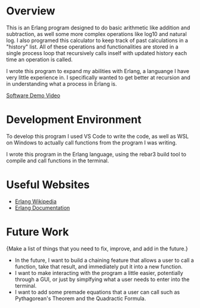 # Overview

This is an Erlang program designed to do basic arithmetic like addition and subtraction, as well some more complex operations like log10 and natural log. I also programed this calculator to keep track of past calculations in a "history" list. All of these operations and functionalities are stored in a single process loop that recursively calls inself with updated history each time an operation is called.

I wrote this program to expand my abilities with Erlang, a languange I have very little experience in. I specifically wanted to get better at recursion and in understanding what a process in Erlang is.

[Software Demo Video](https://www.youtube.com/watch?v=aB5AbQlCHsI&ab_channel=KennethHalling)

# Development Environment

To develop this program I used VS Code to write the code, as well as WSL on Windows to actually call functions from the program I was writing.

I wrote this program in the Erlang language, using the rebar3 build tool to compile and call functions in the terminal.

# Useful Websites

- [Erlang Wikipedia](https://en.wikipedia.org/wiki/Erlang_(programming_language))
- [Erlang Documentation](https://www.erlang.org/faq/introduction.html)

# Future Work

{Make a list of things that you need to fix, improve, and add in the future.}
* In the future, I want to build a chaining feature that allows a user to call a function, take that result, and immediately put it into a new function.
* I want to make interacting with the program a little easier, potentially through a GUI, or just by simplfying what a user needs to enter into the terminal.
* I want to add some premade equations that a user can call such as Pythagorean's Theorem and the Quadractic Formula.
